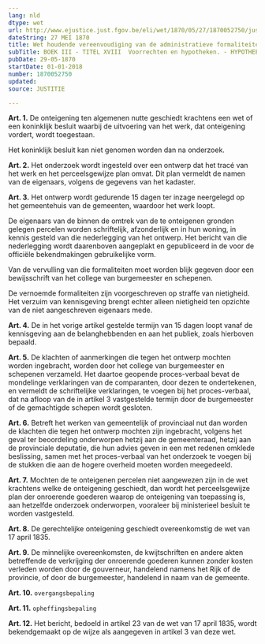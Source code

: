 ```yaml
---
lang: nld
dtype: wet
url: http://www.ejustice.just.fgov.be/eli/wet/1870/05/27/1870052750/justel
dateString: 27 MEI 1870
title: Wet houdende vereenvoudiging van de administratieve formaliteiten inzake onteigening ten algemenen nutte (VERTALING)
subTitle: BOEK III - TITEL XVIII  Voorrechten en hypotheken. - HYPOTHEEKWET
pubDate: 29-05-1870
startDate: 01-01-2018
number: 1870052750
updated: 
source: JUSTITIE

---
```

**Art. 1.** De onteigening ten algemenen nutte geschiedt krachtens een wet of een koninklijk besluit waarbij de uitvoering van het werk, dat onteigening vordert, wordt toegestaan.

Het koninklijk besluit kan niet genomen worden dan na onderzoek.


**Art. 2.** Het onderzoek wordt ingesteld over een ontwerp dat het tracé van het werk en het perceelsgewijze plan omvat. Dit plan vermeldt de namen van de eigenaars, volgens de gegevens van het kadaster.


**Art. 3.** Het ontwerp wordt gedurende 15 dagen ter inzage neergelegd op het gemeentehuis van de gemeenten, waardoor het werk loopt.

De eigenaars van de binnen de omtrek van de te onteigenen gronden gelegen percelen worden schriftelijk, afzonderlijk en in hun woning, in kennis gesteld van die nederlegging van het ontwerp. Het bericht van die nederlegging wordt daarenboven aangeplakt en gepubliceerd in de voor de officiële bekendmakingen gebruikelijke vorm.

Van de vervulling van die formaliteiten moet worden blijk gegeven door een bewijsschrift van het college van burgemeester en schepenen.

De vernoemde formaliteiten zijn voorgeschreven op straffe van nietigheid. Het verzuim van kennisgeving brengt echter alleen nietigheid ten opzichte van de niet aangeschreven eigenaars mede.


**Art. 4.** De in het vorige artikel gestelde termijn van 15 dagen loopt vanaf de kennisgeving aan de belanghebbenden en aan het publiek, zoals hierboven bepaald.


**Art. 5.** De klachten of aanmerkingen die tegen het ontwerp mochten worden ingebracht, worden door het college van burgemeester en schepenen verzameld. Het daartoe geopende proces-verbaal bevat de mondelinge verklaringen van de comparanten, door dezen te ondertekenen, en vermeldt de schriftelijke verklaringen, te voegen bij het proces-verbaal, dat na afloop van de in artikel 3 vastgestelde termijn door de burgemeester of de gemachtigde schepen wordt gesloten.


**Art. 6.** Betreft het werken van gemeentelijk of provinciaal nut dan worden de klachten die tegen het ontwerp mochten zijn ingebracht, volgens het geval ter beoordeling onderworpen hetzij aan de gemeenteraad, hetzij aan de provinciale deputatie, die hun advies geven in een met redenen omklede beslissing, samen met het proces-verbaal van het onderzoek te voegen bij de stukken die aan de hogere overheid moeten worden meegedeeld.


**Art. 7.** Mochten de te onteigenen percelen niet aangewezen zijn in de wet krachtens welke de onteigening geschiedt, dan wordt het perceelsgewijze plan der onroerende goederen waarop de onteigening van toepassing is, aan hetzelfde onderzoek onderworpen, vooraleer bij ministerieel besluit te worden vastgesteld.


**Art. 8.** De gerechtelijke onteigening geschiedt overeenkomstig de wet van 17 april 1835.


**Art. 9.** De minnelijke overeenkomsten, de kwijtschriften en andere akten betreffende de verkrijging der onroerende goederen kunnen zonder kosten verleden worden door de gouverneur, handelend namens het Rijk of de provincie, of door de burgemeester, handelend in naam van de gemeente.


**Art. 10.** `overgangsbepaling`


**Art. 11.** `opheffingsbepaling`


**Art. 12.** Het bericht, bedoeld in artikel 23 van de wet van 17 april 1835, wordt bekendgemaakt op de wijze als aangegeven in artikel 3 van deze wet.

